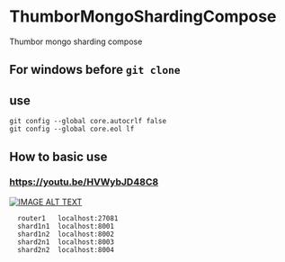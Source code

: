 # ThumborMongoShardingCompose
Thumbor mongo sharding compose

## For windows before `git clone`
## use
```
git config --global core.autocrlf false
git config --global core.eol lf
```

## How to basic use
### https://youtu.be/HVWybJD48C8
[![IMAGE ALT TEXT](http://img.youtube.com/vi/HVWybJD48C8/0.jpg)](https://youtu.be/HVWybJD48C8 "How to ... ")


```
  router1   localhost:27081
  shard1n1  localhost:8001
  shard1n2  localhost:8002
  shard2n1  localhost:8003
  shard2n2  localhost:8004
```

[id]: https://github.com/APSL/docker-thumbor "Base Thumbor Docker"

[id]: https://hub.docker.com/r/lionants02/thumbormongodocker/ "my Thumbor edit compatible Mongo GridFS"
